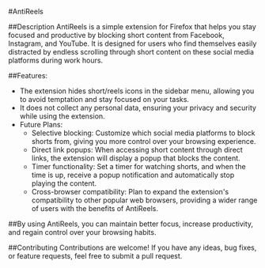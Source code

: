 #AntiReels

##Description
AntiReels is a simple extension for Firefox that helps you stay focused and productive by blocking short content from Facebook, Instagram, and YouTube. It is designed for users who find themselves easily distracted by endless scrolling through short content on these social media platforms during work hours.

##Features:
- The extension hides short/reels icons in the sidebar menu, allowing you to avoid temptation and stay focused on your tasks.
- It does not collect any personal data, ensuring your privacy and security while using the extension.
- Future Plans:
  - Selective blocking: Customize which social media platforms to block shorts from, giving you more control over your browsing experience.
  - Direct link popups: When accessing short content through direct links, the extension will display a popup that blocks the content.
  - Timer functionality: Set a timer for watching shorts, and when the time is up, receive a popup notification and automatically stop playing the content.
  - Cross-browser compatibility: Plan to expand the extension's compatibility to other popular web browsers, providing a wider range of users with the benefits of AntiReels.

##By using AntiReels, you can maintain better focus, increase productivity, and regain control over your browsing habits.

##Contributing
Contributions are welcome! If you have any ideas, bug fixes, or feature requests, feel free to submit a pull request.
